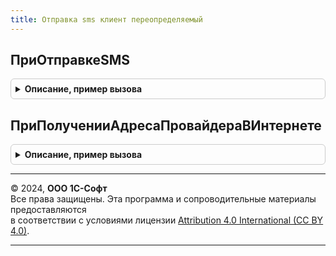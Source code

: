 ```yaml
---
title: Отправка sms клиент переопределяемый
---
```



## ПриОтправкеSMS
<details style="margin: 1em 0; padding: 0.5em; border: 1px solid #ccc; border-radius: 6px;">

<summary style="font-weight: bold; cursor: pointer;">Описание, пример вызова</summary>

```bsl

// Вызывается перед открытием формы отправки SMS.
//
// Параметры:
//  НомераПолучателей - Массив из Структура:
//   * Телефон - Строка - номер получателя в формате +<КодСтраны><КодDEF><номер>;
//   * Представление - Строка - представление номера телефона;
//   * ИсточникКонтактнойИнформации - СправочникСсылка - владелец номера телефона.
//
//  Текст - Строка - текст сообщения, длиной не более 1000 символов.
//
//  ДополнительныеПараметры - Структура - дополнительные параметры отправки SMS:
//   * ИмяОтправителя - Строка - имя отправителя, которое будет отображаться вместо номера у получателей;
//   * ПеревестиВТранслит - Булево - Истина, если требуется переводить текст сообщения в транслит перед отправкой.
//
//  СтандартнаяОбработка - Булево -  флаг необходимости выполнения стандартной обработки отправки SMS.
//
Процедура ПриОтправкеSMS(НомераПолучателей, Текст, ДополнительныеПараметры, СтандартнаяОбработка) Экспорт
```

Пример вызова
```bsl
ОтправкаSMSКлиентПереопределяемый.ПриОтправкеSMS(НомераПолучателей, Текст, ДополнительныеПараметры, СтандартнаяОбработка) 
```
</details>

## ПриПолученииАдресаПровайдераВИнтернете
<details style="margin: 1em 0; padding: 0.5em; border: 1px solid #ccc; border-radius: 6px;">

<summary style="font-weight: bold; cursor: pointer;">Описание, пример вызова</summary>

```bsl

// Определяет адрес страницы провайдера в сети Интернет.
//
// Параметры:
//  Провайдер - ПеречислениеСсылка.ПровайдерыSMS - поставщик услуги по отправке SMS.
//  АдресВИнтернете - Строка - адрес страницы провайдера в Интернете.
//
Процедура ПриПолученииАдресаПровайдераВИнтернете(Провайдер, АдресВИнтернете) Экспорт
```

Пример вызова
```bsl
ОтправкаSMSКлиентПереопределяемый.ПриПолученииАдресаПровайдераВИнтернете(Провайдер, АдресВИнтернете) 
```
</details>

---

© 2024, **ООО 1С-Софт**  
Все права защищены. Эта программа и сопроводительные материалы предоставляются  
в соответствии с условиями лицензии [Attribution 4.0 International (CC BY 4.0)](https://creativecommons.org/licenses/by/4.0/legalcode).

---
